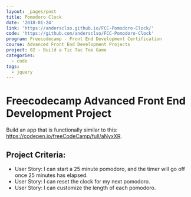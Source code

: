 ```yaml
---
layout: _pages/post
title: Pomodoro Clock
date: '2018-01-24'
link: 'https://andersclso.github.io/FCC-Pomodoro-Clock/'
code: 'https://github.com/andersclso/FCC-Pomodoro-Clock'
program: Freecodecamp - Front End Development Certification
course: Advanced Front End Development Projects
project: 02 - Build a Tic Tac Toe Game
categories:
  - code
tags:
  - jquery
---
```

# Freecodecamp Advanced Front End Development Project
Build an app that is functionally similar to this: https://codepen.io/freeCodeCamp/full/aNyxXR.

## Project Criteria:
* User Story: I can start a 25 minute pomodoro, and the timer will go off once 25 minutes has elapsed.
* User Story: I can reset the clock for my next pomodoro.
* User Story: I can customize the length of each pomodoro.
